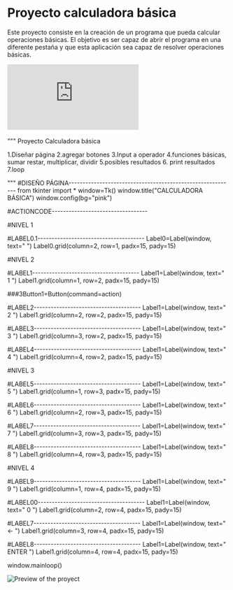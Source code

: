 # Proyecto calculadora básica


Este proyecto consiste en la creación de un programa que pueda calcular operaciones básicas. El objetivo es ser capaz de abrir el programa en una diferente pestaña
y que esta aplicación sea capaz de resolver operaciones básicas.

![Aquí la descripción de la imagen por si no carga](https://github.com/ximenagomeez/Proyecto/blob/main/New%20Note%2017.08.2021%20rxkHs.pdf)

"""
Proyecto Calculadora básica

1.Diseñar página
2.agregar botones
3.Input a operador
4.funciones básicas, sumar restar, multiplicar, dividir
5.posibles resultados
6. print resultados
7.loop

"""
#DISEÑO PÁGINA-----------------------------------------------------------
from tkinter import *
window=Tk()
window.title("CALCULADORA BÁSICA")
window.config(bg="pink")

#ACTIONCODE----------------------------------

#NIVEL 1

#LABEL0.1--------------------------------------
Label0=Label(window, text="              ")
Label0.grid(column=2, row=1, padx=15, pady=15)


#NIVEL 2

#LABEL1--------------------------------------
Label1=Label(window, text=" 1 ")
Label1.grid(column=1, row=2, padx=15, pady=15)

###3Button1=Button(command=action)

#LABEL2--------------------------------------
Label1=Label(window, text=" 2 ")
Label1.grid(column=2, row=2, padx=15, pady=15)

#LABEL3--------------------------------------
Label1=Label(window, text=" 3 ")
Label1.grid(column=3, row=2, padx=15, pady=15)

#LABEL4--------------------------------------
Label1=Label(window, text=" 4 ")
Label1.grid(column=4, row=2, padx=15, pady=15)

#NIVEL 3

#LABEL5--------------------------------------
Label1=Label(window, text=" 5 ")
Label1.grid(column=1, row=3, padx=15, pady=15)

#LABEL6--------------------------------------
Label1=Label(window, text=" 6 ")
Label1.grid(column=2, row=3, padx=15, pady=15)

#LABEL7--------------------------------------
Label1=Label(window, text=" 7 ")
Label1.grid(column=3, row=3, padx=15, pady=15)

#LABEL8--------------------------------------
Label1=Label(window, text=" 8 ")
Label1.grid(column=4, row=3, padx=15, pady=15)

#NIVEL 4

#LABEL9--------------------------------------
Label1=Label(window, text=" 9 ")
Label1.grid(column=1, row=4, padx=15, pady=15)

#LABEL00--------------------------------------
Label1=Label(window, text=" 0 ")
Label1.grid(column=2, row=4, padx=15, pady=15)

#LABEL7--------------------------------------
Label1=Label(window, text=" <- ")
Label1.grid(column=3, row=4, padx=15, pady=15)

#LABEL8--------------------------------------
Label1=Label(window, text=" ENTER ")
Label1.grid(column=4, row=4, padx=15, pady=15)


window.mainloop()

![Preview of the proyect]()
